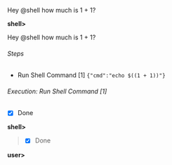 Hey @shell how much is 1 + 1?

**shell>**

Hey @shell how much is 1 + 1?

###### Steps

- Run Shell Command [1] `{"cmd":"echo $((1 + 1))"}`

###### Execution: Run Shell Command [1]

<pre class='output' style='display:none'>
2

Exit Code: 0
</pre>
-[x] Done

**shell>** 
> 
> <pre class='output' style='display:none'>
> 2
> 
> Exit Code: 0
> </pre>
> -[x] Done
> 
> 

**user>** 